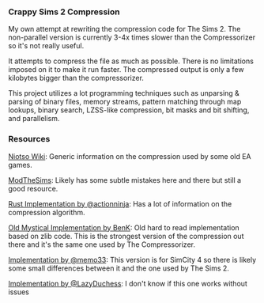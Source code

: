 ### Crappy Sims 2 Compression

My own attempt at rewriting the compression code for The Sims 2. The non-parallel version is currently 3-4x times slower than the Compressorizer so it's not really useful.

It attempts to compress the file as much as possible. There is no limitations imposed on it to make it run faster. The compressed output is only a few kilobytes bigger than the compressorizer.

This project utilizes a lot programming techniques such as unparsing & parsing of binary files, memory streams, pattern matching through map lookups, binary search, LZSS-like compression, bit masks and bit shifting, and parallelism.

### Resources
[Niotso Wiki](http://wiki.niotso.org/RefPack): Generic information on the compression used by some old EA games.

[ModTheSims](https://modthesims.info/wiki.php?title=DBPF/Compression): Likely has some subtle mistakes here and there but still a good resource.

[Rust Implementation by @actionninja](https://github.com/actioninja/refpack-rs): Has a lot of information on the compression algorithm.

[Old Mystical Implementation by BenK](http://www.moreawesomethanyou.com/smf/index.php/topic,8279.0.html): Old hard to read implementation based on zlib code. This is the strongest version of the compression out there and it's the same one used by The Compressorizer.

[Implementation by @memo33](https://github.com/memo33/jDBPFX/blob/master/src/jdbpfx/util/DBPFPackager.java): This version is for SimCity 4 so there is likely some small differences between it and the one used by The Sims 2.

[Implementation by @LazyDuchess](https://github.com/LazyDuchess/OpenTS2/blob/master/Assets/Scripts/OpenTS2/Files/Formats/DBPF/DBPFCompression.cs): I don't know if this one works without issues



